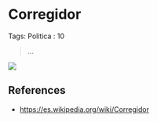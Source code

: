 # Corregidor

Tags: Politica
: 10

> …
> 

![](https://upload.wikimedia.org/wikipedia/commons/thumb/3/33/Retrato_Eustaquio_Galavis_Hurtado_Siglo_XVIII.png/800px-Retrato_Eustaquio_Galavis_Hurtado_Siglo_XVIII.png)

## References

- https://es.wikipedia.org/wiki/Corregidor